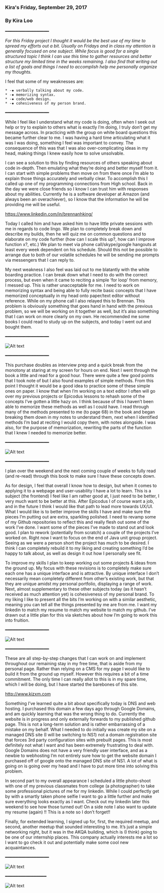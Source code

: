 ### Kira's Friday, September 29, 2017
### By Kira Loo
━━━━━━━━━━━━━━━━━

_For this Friday project I thought it would be the best use of my time to spread my efforts out a bit. Usually on Fridays and in class my attention is generally focused on one subject. While focus is good for a single structured topic I think I can use this time to gather resources and better structure my limited time in the weeks remaining. I also find that writing out a list of goals and things I need to accomplish help me personally organize my thoughts._

I feel that some of my weaknesses are:

	* -✸ verbally talking about my code.
	* -✸ memorizing syntax.
	* -✸ code/web design.
	* -✸ cohesiveness of my person brand.

━━━━━━━━━━━━━━━━━

While I feel like I understand what my code is doing, often when I seek out help or try to explain to others what is exactly I’m doing, I truly don’t get my message across.
In practicing with the group on white board questions this became further clear to me. I was having a hard time articulating what it was I was doing, something I feel was important to convey.
The consequence of this was that I was also over-complicating ideas in my head, making things I knew easily how to solve unsolvable.

I can see a solution to this by finding resources of others speaking about code in-depth. Then emulating what they’re doing and better myself from it.
I can start with simple problems then move on from there once I’m able to explain those things accurately and verbally clear.
To accomplish this I called up one of my programming connections from High school. Back in the day we were close friends so I know I can trust him with responses about my abilities.
Currently he is a software developer at Amazon (and always been an overachiever), so I know that the information he will be providing me will be useful.

  <https://www.linkedin.com/in/brennanhking/>

Today I called him and have asked him to have little private sessions with me in regards to code lingo.
We plan to completely break down and describe my builds, then he will quiz me on common questions and to elaborate on my code further (how can I scale this up?, how can I improve function x?, etc.)
We plan to meet via phone call/skype/google hangouts at least every week dependent on his schedule.
Should this not be possible to arrange due to both of our volatile schedules he will be sending me prompts via messengers that I can reply to.

My next weakness I also feel was laid out to me blatantly with the white boarding practice.
I can break down what I need to do with the correct process, but even when it came to reciting a simple ‘for loop’ from memory, I messed up.
This is rather unacceptable for me. I need to work on memorizing syntax and being able to fully recite basic concepts that I have memorized conceptually in my head onto paper/text editor without reference.
While on my phone call I also relayed this to Brennan.
This problem is obviously something that goes hand in hand with the previous problem, so we will be working on it together as well, but it’s also something that I can work on more clearly on my own.
He recommended me some books I could read to study up on the subjects, and today I went out and bought them.

━━━━━━━━━━━━━━━━━

  ![Alt text](books.jpg)

━━━━━━━━━━━━━━━━━

This purchase doubles as interview prep and a quick break from the monotony at staring at my screen for hours on end.
Next I went through the book a little and read for a good hour.
There were quite a few good points that I took note of but I also found examples of simple methods.
From this point I thought it would be a good idea to practice some of these simple ones on paper.
I know that when I’m working on a text editor I often will go over my previous projects or Epicodus lessons to rehash some of the concepts I’ve gotten a little hazy on.
I think because of this I haven’t been able to memorize these methods as well as I could have.
I read through many of the methods presented to me (to page 68) in the book and began breaking them down in my notes to understand them, next when I identified methods I’m bad at reciting I would copy them, with notes alongside.
I was also, for the purpose of memorization, rewriting the parts of the function that I knew I needed to memorize better.

━━━━━━━━━━━━━━━━━

  ![Alt text](notes.jpg)

━━━━━━━━━━━━━━━━━

I plan over the weekend and the next coming couple of weeks to fully read (and re-read) through this book to make sure I have these concepts down.


As for design, I feel that overall I know how to design, but when it comes to applying it to a webpage and user-usability I have a lot to learn. This is a subject (the frontend) I feel like I am rather good at, I just need to be better, I very much want to be better at this.
After Epicodus I of course want a job, and in the future I think I would like that path to lead more towards UX/UI.
What I would like is to better improve the skills I have and make sure the pieces I’m putting out are extra, sparkling polished.
I need to revamp some of my Github repositories to reflect this and really flesh out some of the work I’ve done.
I want some of the pieces I’ve made to stand out and look good. I plan to rework (potentially from scratch) a couple of the projects I’ve worked on.
Right now I want to focus on the end of Java unit group project. Seeing as we were a person short the project has much to be desired.
I think I can completely rebuild it to my liking and creating something I’d be happy to talk about, as well as design it out how I personally see fit.

To improve my skills I plan to keep working out some projects & ideas from the ground up.
My focus with these revisions is to completely make sure each one has a unique interface and is attractive.
By unique interface I don’t necessarily mean completely different from other’s existing work, but that they are unique amidst my personal portfolio, displaying a range of work.
Next, almost supplementary to these other subjects today (as it hasn’t received as much attention yet) is cohesiveness of my personal brand.
To my liking I like to present all the bits I’m working on with a similar aesthetic, meaning you can tell all the things presented by me are from me.
I want my linkedin to match my resume to match my website to match my github. I’ve drawn out a little plan for this via sketches about how I’m going to work this into fruition.

━━━━━━━━━━━━━━━━━

 ![Alt text](sketches.jpg)

━━━━━━━━━━━━━━━━━

These are all step-by-step changes that I can work on and implement throughout our remaining stay in my free time, that is aside from my personal page.
Rather than relying on a CMS for my page I would like to build it from the ground up myself.
However this requires a bit of a time commitment.
The only time I can really allot to this is in my spare time, which I will be doing, but I have started the barebones of this site.

 <http://www.kizxm.com>

Something I’ve learned quite a bit about specifically today is DNS and web hosting.
I purchased this domain a few days ago through Google Domains, and am quickly learning that was the wrong thing to do.
Currently the website is in progress and only externally forwards to my published github page.
This is not a long-term solution and is rather embarrassing of a mistake on my behalf.
What I needed to do initially was create my site on a managed DNS site (I will be switching to NS1) not a domain registration site that forces 3rd party configuration sites with prebuilt pages.
This is most definitely not what I want and has been extremely frustrating to deal with.
Google Domains does not have a very friendly user interface, and as a newbie to webhosting I’m not entirely sure how to get the website domain I purchased off of google onto the managed DNS site of NS1.
A lot of what is going on is going over my head and I have to put more time into solving this problem.

In second part to my overall appearance I scheduled a little photo-shoot with one of my previous classmates from college (a photographer) to take some professional pictures of me for my linkedin.
While I could perfectly get by with a smartly taken phone selfie I want to go a little further and make sure everything looks exactly as I want.
Check out my linkedin later this weekend to see how those turned out!
On a side note I also want to update my resume (again) !! This is a note so I don’t forget!!


Finally, for extended learning, I signed up for, first, the required meetup, and second, another meetup that sounded interesting to me.
It’s just a simple networking night, but it was in the AKQA building, which is (I think) going to be one of our internship places.
This company actually interests me a lot so I want to go check it out and potentially make some cool new acquaintances.

━━━━━━━━━━━━━━━━━

![Alt text](ticket1.png)

━━━━━━━━━━━━━━━━


![Alt text](ticket2.png)
